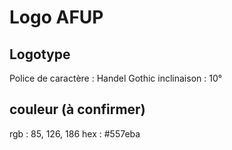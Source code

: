# Logo AFUP

## Logotype

Police de caractère : Handel Gothic
inclinaison : 10°

## couleur (à confirmer)
rgb : 85, 126, 186
hex : #557eba